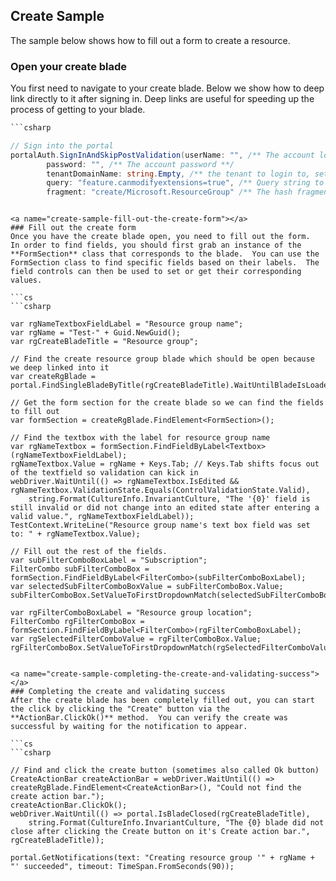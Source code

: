 <properties title="" pageTitle="Create Sample" description="" authors="" />

<a name="create-sample"></a>
## Create Sample
The sample below shows how to fill out a form to create a resource.

<a name="create-sample-open-your-create-blade"></a>
### Open your create blade
You first need to navigate to your create blade.  Below we show how to deep link directly to it after signing in.  Deep links are useful for speeding up the process of getting to your blade.  

```cs
```csharp

// Sign into the portal
portalAuth.SignInAndSkipPostValidation(userName: "", /** The account login to use.  Note Multi Factor Authentication (MFA) is not supported, you must use an account that does not require MFA **/
        password: "", /** The account password **/
        tenantDomainName: string.Empty, /** the tenant to login to, set only if you need to login to a specific tenant **/
        query: "feature.canmodifyextensions=true", /** Query string to use when navigating to the portal.  **/
        fragment: "create/Microsoft.ResourceGroup" /** The hash fragment, we use this to navigate directly to the create blade on sign in. **/);

```
```

<a name="create-sample-fill-out-the-create-form"></a>
### Fill out the create form
Once you have the create blade open, you need to fill out the form.  In order to find fields, you should first grab an instance of the **FormSection** class that corresponds to the blade.  You can use the FormSection class to find specific fields based on their labels.  The field controls can then be used to set or get their corresponding values.

```cs
```csharp

var rgNameTextboxFieldLabel = "Resource group name";
var rgName = "Test-" + Guid.NewGuid();
var rgCreateBladeTitle = "Resource group";

// Find the create resource group blade which should be open because we deep linked into it
var createRgBlade = portal.FindSingleBladeByTitle(rgCreateBladeTitle).WaitUntilBladeIsLoaded().WaitUntilAllPartsAreLoaded();

// Get the form section for the create blade so we can find the fields to fill out
var formSection = createRgBlade.FindElement<FormSection>();

// Find the textbox with the label for resource group name
var rgNameTextbox = formSection.FindFieldByLabel<Textbox>(rgNameTextboxFieldLabel);
rgNameTextbox.Value = rgName + Keys.Tab; // Keys.Tab shifts focus out of the textfield so validation can kick in
webDriver.WaitUntil(() => rgNameTextbox.IsEdited && rgNameTextbox.ValidationState.Equals(ControlValidationState.Valid),
    string.Format(CultureInfo.InvariantCulture, "The '{0}' field is still invalid or did not change into an edited state after entering a valid value.", rgNameTextboxFieldLabel));
TestContext.WriteLine("Resource group name's text box field was set to: " + rgNameTextbox.Value);

// Fill out the rest of the fields.
var subFilterComboBoxLabel = "Subscription";
FilterCombo subFilterComboBox = formSection.FindFieldByLabel<FilterCombo>(subFilterComboBoxLabel);
var selectedSubFilterComboBoxValue = subFilterComboBox.Value;
subFilterComboBox.SetValueToFirstDropdownMatch(selectedSubFilterComboBoxValue);

var rgFilterComboBoxLabel = "Resource group location";
FilterCombo rgFilterComboBox = formSection.FindFieldByLabel<FilterCombo>(rgFilterComboBoxLabel);
var rgSelectedFilterComboValue = rgFilterComboBox.Value;
rgFilterComboBox.SetValueToFirstDropdownMatch(rgSelectedFilterComboValue);

```
```

<a name="create-sample-completing-the-create-and-validating-success"></a>
### Completing the create and validating success
After the create blade has been completely filled out, you can start the click by clicking the "Create" button via the **ActionBar.ClickOk()** method.  You can verify the create was successful by waiting for the notification to appear.  

```cs
```csharp

// Find and click the create button (sometimes also called Ok button)
CreateActionBar createActionBar = webDriver.WaitUntil(() => createRgBlade.FindElement<CreateActionBar>(), "Could not find the create action bar.");
createActionBar.ClickOk();
webDriver.WaitUntil(() => portal.IsBladeClosed(rgCreateBladeTitle),
    string.Format(CultureInfo.InvariantCulture, "The {0} blade did not close after clicking the Create button on it's Create action bar.", rgCreateBladeTitle));

portal.GetNotifications(text: "Creating resource group '" + rgName + "' succeeded", timeout: TimeSpan.FromSeconds(90));

```
```